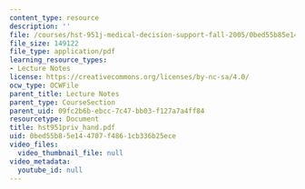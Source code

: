 ```yaml
---
content_type: resource
description: ''
file: /courses/hst-951j-medical-decision-support-fall-2005/0bed55b85e144707f4861cb336b25ece_hst951priv_hand.pdf
file_size: 149122
file_type: application/pdf
learning_resource_types:
- Lecture Notes
license: https://creativecommons.org/licenses/by-nc-sa/4.0/
ocw_type: OCWFile
parent_title: Lecture Notes
parent_type: CourseSection
parent_uid: 09fc2b6b-ebcc-7c47-bb03-f127a7a4ff84
resourcetype: Document
title: hst951priv_hand.pdf
uid: 0bed55b8-5e14-4707-f486-1cb336b25ece
video_files:
  video_thumbnail_file: null
video_metadata:
  youtube_id: null
---
```

